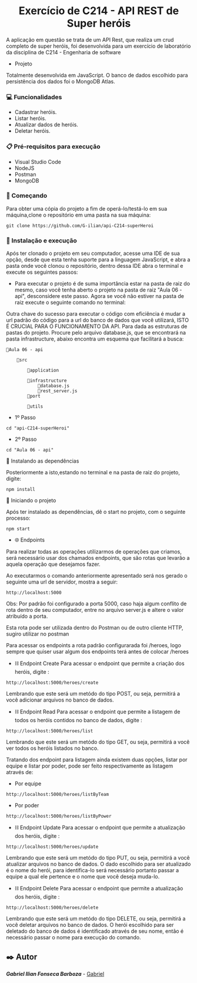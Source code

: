 <h1 align ="center">Exercício de C214 - API REST de Super heróis</h1> 

<p>A aplicação em questão se trata de um API Rest, que realiza um crud completo de super heróis, foi desenvolvida para um exercício de laboratório da disciplina de C214 - Engenharia de software</p>

- Projeto

<p>Totalmente desenvolvida em JavaScript. O banco de dados escolhido para persistência dos dados foi o MongoDB Atlas.</p>

### 💻 Funcionalidades

- Cadastrar heróis.
- Listar heróis.
- Atualizar dados de heróis.
- Deletar heróis.

### 📋 Pré-requisitos para execução
- Visual Studio Code
- NodeJS
- Postman
- MongoDB


### 🚀 Começando
Para obter uma cópia do projeto a fim de operá-lo/testá-lo em sua máquina,clone o repositório em uma pasta na sua máquina:

```
git clone https://github.com/G-ilian/api-C214-superHeroi
```

### 🔧 Instalação e execução
<p>Após ter clonado o projeto em seu computador, acesse uma IDE de sua opção, desde que esta tenha suporte para a linguagem JavaScript, e abra a pasta onde você clonou o repositório, dentro dessa IDE abra o terminal e execute os seguintes passos: </p>

- Para executar o projeto é de suma importância estar na pasta de raiz do mesmo, caso você tenha aberto o projeto na pasta de raiz "Aula 06 - api", desconsidere este passo. Agora se você não estiver na pasta de raiz execute o seguinte comando no terminal: 

<p>Outra chave do sucesso para executar o código com eficiência é mudar a url padrão do código para a url do banco de dados que você utilizará, ISTO É CRUCIAL PARA O FUNCIONAMENTO DA API. Para dada as estruturas de pastas do projeto. Procure pelo arquivo database.js, que se encontrará na pasta infrastructure, abaixo encontra um esquema que facilitará a busca:</p>

    📂Aula 06 - api

        📂src

            📁application

            📂infrastructure
                📄database.js
                📄rest_server.js
            📁port

            📁utils
- 1º Passo

```
cd "api-C214-superHeroi"
``` 

- 2º Passo

```
cd "Aula 06 - api"
```

📎 Instalando as dependências 

Posteriormente a isto,estando no terminal e na pasta de raiz do projeto, digite:

```
npm install
```

📎 Iniciando o projeto

Após ter instalado as dependências, dê o start no projeto, com o seguinte processo:

```
npm start
```

- 🌐 Endpoints 
<p>Para realizar todas as operações utilizarmos de operações que criamos, será necessário usar dos chamados endpoints, que são rotas que levarão a aquela operação que desejamos fazer.</p>
<p>Ao executarmos o comando anteriormente apresentado será nos gerado o seguinte uma url de servidor, mostra a seguir: </p>

```
http://localhost:5000
```

Obs: Por padrão foi configurado a porta 5000, caso haja algum conflito de rota dentro de seu computador, entre no arquivo server.js e altere o valor atribuído a porta.

<p>Esta rota pode ser utilizada dentro do Postman ou de outro cliente HTTP, sugiro utilizar no postman</p>

Para acessar os endpoints a rota padrão configurarada foi /heroes, logo sempre que quiser usar algum dos endpoints terá antes de colocar /heroes

- ⛓️ Endpoint Create
Para acessar o endpoint que permite a criação dos heróis, digite :
```
http://localhost:5000/heroes/create
```
Lembrando que este será um metódo do tipo POST, ou seja, permitirá a você adicionar arquivos no banco de dados.

- ⛓️ Endpoint Read
Para acessar o endpoint que permite a listagem de todos os heróis contidos no banco de dados, digite :
```
http://localhost:5000/heroes/list

```
<p>Lembrando que este será um metódo do tipo GET, ou seja, permitirá a você ver todos os heróis listados no banco.</P>
<p>Tratando dos endpoint para listagem ainda existem duas opções, listar por equipe e listar por poder, pode ser feito respectivamente as listagem através de:</p>

- Por equipe 

```
http://localhost:5000/heroes/listByTeam

```
- Por poder 
```
http://localhost:5000/heroes/listByPower

```

- ⛓️ Endpoint Update
Para acessar o endpoint que permite a atualização dos heróis, digite :
```
http://localhost:5000/heroes/update
```
Lembrando que este será um metódo do tipo PUT, ou seja, permitirá a você atualizar arquivos no banco de dados. O dado escolhido para ser atualizado é o nome do herói, para identifica-lo será necessário portanto passar a equipe a qual ele pertence e o nome que você deseja muda-lo.

- ⛓️ Endpoint Delete
Para acessar o endpoint que permite a atualização dos heróis, digite :
```
http://localhost:5000/heroes/delete
```
Lembrando que este será um metódo do tipo DELETE, ou seja, permitirá a você deletar arquivos no banco de dados. O herói escolhido para ser deletado do banco de dados é identificado através de seu nome, então é necessário passar o nome para execução do comando.

## ✒️ Autor

***Gabriel Ilian Fonseca Barboza*** - [Gabriel](https://github.com/G-ilian)